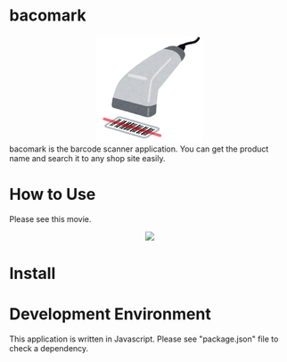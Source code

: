 # bacomark
<div align="center">
  <img src="assets/icon.png" >
</div>
bacomark is the barcode scanner application. You can get the product name and search it to any shop site easily.

# How to Use
Please see this movie.
<div align="center">
  <img src="https://user-images.githubusercontent.com/5310841/95860528-1e0a1000-0d9b-11eb-88b3-fb48f2a3abff.gif" width="320px" >
</div>


# Install

# Development Environment
This application is written in Javascript.
Please see "package.json" file to check a dependency.
